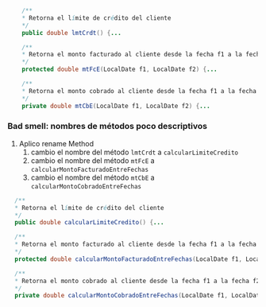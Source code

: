 ```Java
    /** 
    * Retorna el límite de crédito del cliente
    */
    public double lmtCrdt() {...

    /** 
    * Retorna el monto facturado al cliente desde la fecha f1 a la fecha f2
    */
    protected double mtFcE(LocalDate f1, LocalDate f2) {...

    /** 
    * Retorna el monto cobrado al cliente desde la fecha f1 a la fecha f2
    */
    private double mtCbE(LocalDate f1, LocalDate f2) {...
```
### Bad smell: nombres de métodos poco descriptivos 
1. Aplico rename Method
   1. cambio el nombre del método `lmtCrdt` a `calcularLimiteCredito`
   2.  cambio el nombre del método `mtFcE` a `calcularMontoFacturadoEntreFechas`
   3.   cambio el nombre del método `mtCbE` a `calcularMontoCobradoEntreFechas`
```Java
  /** 
  * Retorna el límite de crédito del cliente
  */
  public double calcularLimiteCredito() {...

  /** 
  * Retorna el monto facturado al cliente desde la fecha f1 a la fecha f2
  */
  protected double calcularMontoFacturadoEntreFechas(LocalDate f1, LocalDate f2) {...

  /** 
  * Retorna el monto cobrado al cliente desde la fecha f1 a la fecha f2
  */
  private double calcularMontoCobradoEntreFechas(LocalDate f1, LocalDate f2) {...
```
